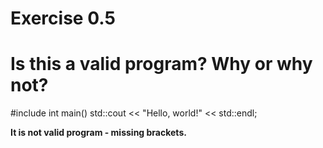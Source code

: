 # Exercise 0.5
# Is this a valid program? Why or why not?

#include <iostream>
int main() std::cout << "Hello, world!" << std::endl;


**It is not valid program - missing brackets.** 
